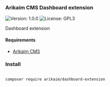 ### Arikaim CMS Dashboard extension
![Version: 1.0.0](https://img.shields.io/github/release/arikaim/dashboard-extension.svg)
![License: GPL3](https://img.shields.io/badge/License-GPLv3-blue.svg)


Dashboard extension


#### Requirements 
  * [Arikaim CMS](https://github.com/arikaim/arikaim)
  

### Install

```bash

composer require arikaim/dashboard-extension

```